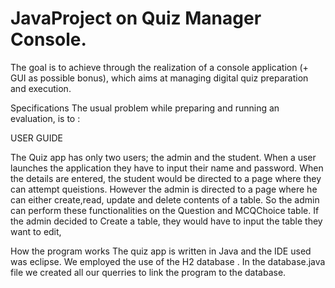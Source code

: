 # JavaProject on Quiz Manager Console.
The goal is to achieve through the realization of a console application (+ GUI as possible bonus), which aims at managing digital quiz preparation and execution.

Specifications
The usual problem while preparing and running an evaluation, is to :

USER GUIDE

The Quiz app has only two users; the admin and the student. When a user launches the application they have to input their name and password. When the details are entered, the student would be directed to a page where they can attempt queistions. However the admin is directed to a page where he can either create,read, update and delete contents of a table. So the admin can  perform these functionalities on the Question and MCQChoice table. If the admin decided to Create a table, they would have to input the table they want to edit, 


How the program works
The quiz app is written in Java and the IDE used was eclipse. We employed the use of the H2 database . In the database.java file we created all our querries to link the program to the database.
